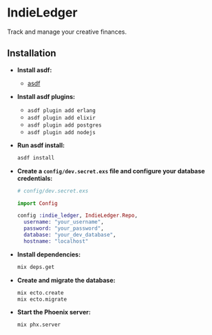 # IndieLedger

Track and manage your creative finances.

## Installation

- **Install asdf:**
  - [asdf](https://github.com/asdf-vm/asdf)

- **Install asdf plugins:**
  - `asdf plugin add erlang`
  - `asdf plugin add elixir`
  - `asdf plugin add postgres`
  - `asdf plugin add nodejs`

- **Run asdf install:**
  ```bash
  asdf install
  ```

- **Create a `config/dev.secret.exs` file and configure your database credentials:**
  ```elixir
  # config/dev.secret.exs

  import Config

  config :indie_ledger, IndieLedger.Repo,
    username: "your_username",
    password: "your_password",
    database: "your_dev_database",
    hostname: "localhost"
  ```

- **Install dependencies:**
  ```bash
  mix deps.get
  ```

- **Create and migrate the database:**
  ```bash
  mix ecto.create
  mix ecto.migrate
  ```

- **Start the Phoenix server:**
  ```bash
  mix phx.server
  ```
